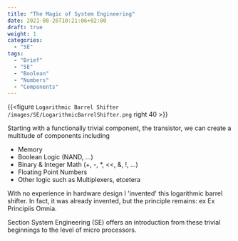 ```yaml
---
title: "The Magic of System Engineering"
date: 2021-08-26T10:21:06+02:00
draft: true
weight: 1
categories:
  - "SE"
tags:
  - "Brief"
  - "SE"
  - "Boolean"
  - "Numbers"
  - "Components"
---
```

{{<figure `Logarithmic Barrel Shifter` `/images/SE/LogarithmicBarrelShifter.png` right 40 >}}

Starting with a functionally trivial 
component, the transistor, we can 
create a multitude of components including

* Memory
* Boolean Logic (NAND, ...)
* Binary & Integer Math (+, -, *, <<, &, !, ...)
* Floating Point Numbers
* Other logic such as Multiplexers, etcetera

With no experience in hardware design I 'invented' this logarithmic barrel shifter. In fact, it was already invented, but the principle remains: ex Ex Principiis Omnia.

Section System Engineering (SE) offers an introduction from these trivial beginnings to the level of micro processors.

